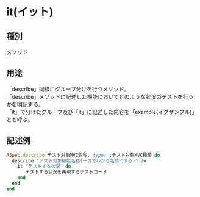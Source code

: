 # it(イット)  
## 種別  
メソッド  
## 用途  
「describe」同様にグループ分けを行うメソッド。  
「describe」メソッドに記述した機能においてどのような状況のテストを行うかを明記する。  
「it」で分けたグループ及び「it」に記述した内容を「example(イグザンプル)」とも呼ぶ。  
## 記述例  
```ruby
RSpec.describe テスト対象MVC名称, type: :テスト対象MVC種類 do
  describe "テスト対象機能名称(一目でわかる名前にする)" do  
    it "テストする状況" do  
       テストする状況を再現するテストコード  
    end  
  end
end  
```
